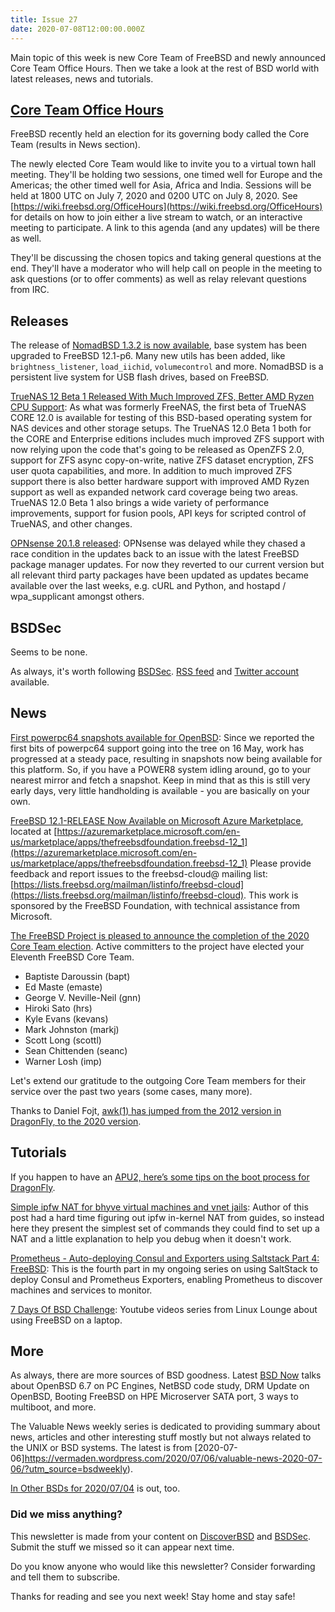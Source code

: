 ```yaml
---
title: Issue 27
date: 2020-07-08T12:00:00.000Z
---
```


Main topic of this week is new Core Team of FreeBSD and newly announced Core Team Office Hours. Then we take a look at the rest of BSD world with latest releases, news and tutorials.

<!-- more -->

## [Core Team Office Hours](https://bsdsec.net/articles/freebsd-announce-core-team-office-hours?utm_source=bsdweekly)  

FreeBSD recently held an election for its governing body called the Core Team (results in News section).

The newly elected Core Team would like to invite you to a virtual town hall meeting. They'll be holding two sessions, one timed well for Europe and the Americas; the other timed well for Asia, Africa and India. Sessions will be held at 1800 UTC on July 7, 2020 and 0200 UTC on July 8, 2020. See [https://wiki.freebsd.org/OfficeHours](https://wiki.freebsd.org/OfficeHours) for details on how to join either a live stream to watch, or an interactive meeting to participate. A link to this agenda (and any updates) will be there as well.

They'll be discussing the chosen topics and taking general questions at the end. They'll have a moderator who will help call on people in the meeting to ask questions (or to offer comments) as well as relay relevant questions from IRC.

## Releases

The release of [NomadBSD 1.3.2 is now available](http://nomadbsd.org/index.html#1.3.2?utm_source=bsdweekly), base system has been upgraded to FreeBSD 12.1-p6. Many new utils has been added, like `brightness_listener`, `load_iichid`, `volumecontrol` and more. NomadBSD is a persistent live system for USB flash drives, based on FreeBSD.

[TrueNAS 12 Beta 1 Released With Much Improved ZFS, Better AMD Ryzen CPU Support](https://www.phoronix.com/scan.php?page=news_item&px=TrueNAS-12.0-Beta-1-Released&utm_source=bsdweekly):   As what was formerly FreeNAS, the first beta of TrueNAS CORE 12.0 is available for testing of this BSD-based operating system for NAS devices and other storage setups. The TrueNAS 12.0 Beta 1 both for the CORE and Enterprise editions includes much improved ZFS support with now relying upon the code that's going to be released as OpenZFS 2.0, support for ZFS async copy-on-write, native ZFS dataset encryption, ZFS user quota capabilities, and more. In addition to much improved ZFS support there is also better hardware support with improved AMD Ryzen support as well as expanded network card coverage being two areas. TrueNAS 12.0 Beta 1 also brings a wide variety of performance improvements, support for fusion pools, API keys for scripted control of TrueNAS, and other changes.

[OPNsense 20.1.8 released](https://opnsense.org/opnsense-20-1-8-released/?utm_source=bsdweekly): OPNsense was delayed while they chased a race condition in the updates back to an issue with the latest FreeBSD package manager updates. For now they reverted to our current version but all relevant third party packages have been updated as updates became available over the last weeks, e.g. cURL and Python, and hostapd / wpa_supplicant amongst others.

## BSDSec

Seems to be none.

As always, it's worth following [BSDSec](https://bsdsec.net). [RSS feed](https://bsdsec.net/articles.atom) and [Twitter account](https://twitter.com/bsdsec) available.

## News

[First powerpc64 snapshots available for OpenBSD](https://undeadly.org/cgi?action=article;sid=20200707001113&utm_source=bsdweekly): Since we reported the first bits of powerpc64 support going into the tree on 16 May, work has progressed at a steady pace, resulting in snapshots now being available for this platform. So, if you have a POWER8 system idling around, go to your nearest mirror and fetch a snapshot. Keep in mind that as this is still very early days, very little handholding is available - you are basically on your own.

[FreeBSD 12.1-RELEASE Now Available on Microsoft Azure Marketplace](https://bsdsec.net/articles/freebsd-announce-freebsd-12-1-release-now-available-on-microsoft-azure-marketplace?utm_source=bsdweekly), located at [https://azuremarketplace.microsoft.com/en-us/marketplace/apps/thefreebsdfoundation.freebsd-12_1](https://azuremarketplace.microsoft.com/en-us/marketplace/apps/thefreebsdfoundation.freebsd-12_1) Please provide feedback and report issues to the freebsd-cloud@ mailing list: [https://lists.freebsd.org/mailman/listinfo/freebsd-cloud](https://lists.freebsd.org/mailman/listinfo/freebsd-cloud). This work is sponsored by the FreeBSD Foundation, with technical assistance from Microsoft.

[The FreeBSD Project is pleased to announce the completion of the 2020 Core Team election](https://bsdsec.net/articles/freebsd-announce-new-freebsd-core-team-elected-fadc18e7-4962-4bc6-a3e6-419be50ecc0b?utm_source=bsdweekly). Active committers to the project have elected your Eleventh FreeBSD Core Team.

- Baptiste Daroussin (bapt)
- Ed Maste (emaste)
- George V. Neville-Neil (gnn)
- Hiroki Sato (hrs)
- Kyle Evans (kevans)
- Mark Johnston (markj)
- Scott Long (scottl)
- Sean Chittenden (seanc)
- Warner Losh (imp)

Let's extend our gratitude to the outgoing Core Team members for their service over the past two years (some cases, many more).

Thanks to Daniel Fojt, [awk(1) has jumped from the 2012 version in DragonFly, to the 2020 version](https://www.dragonflydigest.com/2020/06/30/24700.html?utm_source=bsdweekly).

## Tutorials

If you happen to have an [APU2, here’s some tips on the boot process for DragonFly](https://www.dragonflydigest.com/2020/07/06/24712.html?utm_source=bsdweekly).

[Simple ipfw NAT for bhyve virtual machines and vnet jails](http://adventurist.me/posts/00304/?utm_source=bsdweekly): Author of this post had a hard time figuring out ipfw in-kernel NAT from guides, so instead here they present the simplest set of commands they could find to set up a NAT and a little explanation to help you debug when it doesn't work.

[Prometheus - Auto-deploying Consul and Exporters using Saltstack Part 4: FreeBSD](https://yetiops.net/posts/prometheus-consul-saltstack-part-4-freebsd/?utm_source=bsdweekly): This is the fourth part in my ongoing series on using SaltStack to deploy Consul and Prometheus Exporters, enabling Prometheus to discover machines and services to monitor.

[7 Days Of BSD Challenge](https://www.youtube.com/playlist?list=PLkLs1YZoCCOJawaRw_1OcQqFgPtOkK2c-&utm_source=bsdweekly): Youtube videos series from Linux Lounge about using FreeBSD on a laptop.

## More

As always, there are more sources of BSD goodness. Latest [BSD Now](https://www.bsdnow.tv/357?utm_source=bsdweekly) talks about OpenBSD 6.7 on PC Engines, NetBSD code study, DRM Update on OpenBSD, Booting FreeBSD on HPE Microserver SATA port, 3 ways to multiboot, and more.

The Valuable News weekly series is dedicated to providing summary about news, articles and other interesting stuff mostly but not always related to the UNIX or BSD systems. The latest is from [2020-07-06]https://vermaden.wordpress.com/2020/07/06/valuable-news-2020-07-06/?utm_source=bsdweekly).

[In Other BSDs for 2020/07/04](https://www.dragonflydigest.com/2020/07/04/24691.html?utm_source=bsdweekly) is out, too.

### Did we miss anything?

This newsletter is made from your content on [DiscoverBSD](https://discoverbsd.com) and [BSDSec](https://bsdsec.net). Submit the stuff we missed so it can appear next time.

Do you know anyone who would like this newsletter? Consider forwarding and tell them to subscribe.

Thanks for reading and see you next week! Stay home and stay safe!
